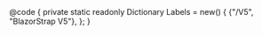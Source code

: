 ﻿<BSBreadcrumb BasePath="/v5" Labels="Labels"/>
@code {
    private static readonly Dictionary<string,string> Labels = new()
    {
        {"/V5", "BlazorStrap V5"},
    };
}